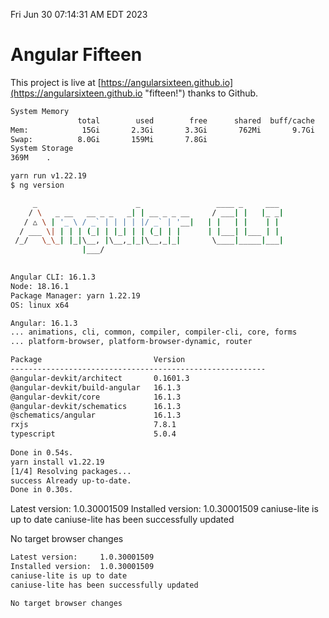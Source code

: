 Fri Jun 30 07:14:31 AM EDT 2023

# Angular Fifteen


This project is live at [https://angularsixteen.github.io](https://angularsixteen.github.io "fifteen!") thanks to Github.

```bash
System Memory
               total        used        free      shared  buff/cache   available
Mem:            15Gi       2.3Gi       3.3Gi       762Mi       9.7Gi        11Gi
Swap:          8.0Gi       159Mi       7.8Gi
System Storage
369M	.
```
```bash
yarn run v1.22.19
$ ng version

     _                      _                 ____ _     ___
    / \   _ __   __ _ _   _| | __ _ _ __     / ___| |   |_ _|
   / △ \ | '_ \ / _` | | | | |/ _` | '__|   | |   | |    | |
  / ___ \| | | | (_| | |_| | | (_| | |      | |___| |___ | |
 /_/   \_\_| |_|\__, |\__,_|_|\__,_|_|       \____|_____|___|
                |___/
    

Angular CLI: 16.1.3
Node: 18.16.1
Package Manager: yarn 1.22.19
OS: linux x64

Angular: 16.1.3
... animations, cli, common, compiler, compiler-cli, core, forms
... platform-browser, platform-browser-dynamic, router

Package                         Version
---------------------------------------------------------
@angular-devkit/architect       0.1601.3
@angular-devkit/build-angular   16.1.3
@angular-devkit/core            16.1.3
@angular-devkit/schematics      16.1.3
@schematics/angular             16.1.3
rxjs                            7.8.1
typescript                      5.0.4
    
Done in 0.54s.
yarn install v1.22.19
[1/4] Resolving packages...
success Already up-to-date.
Done in 0.30s.
```
Latest version:     1.0.30001509
Installed version:  1.0.30001509
caniuse-lite is up to date
caniuse-lite has been successfully updated

No target browser changes
```bash
Latest version:     1.0.30001509
Installed version:  1.0.30001509
caniuse-lite is up to date
caniuse-lite has been successfully updated

No target browser changes
```
```bash
